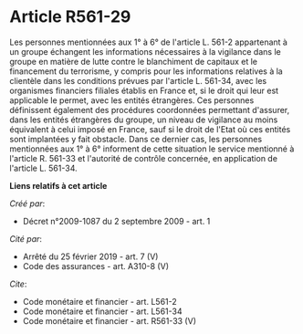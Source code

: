 # Article R561-29

Les personnes mentionnées aux 1° à 6° de l'article L. 561-2 appartenant à un groupe échangent les informations nécessaires à
la vigilance dans le groupe en matière de lutte contre le blanchiment de capitaux et le financement du terrorisme, y compris
pour les informations relatives à la clientèle dans les conditions prévues par l'article L. 561-34, avec les organismes
financiers filiales établis en France et, si le droit qui leur est applicable le permet, avec les entités étrangères. Ces
personnes définissent également des procédures coordonnées permettant d'assurer, dans les entités étrangères du groupe, un
niveau de vigilance au moins équivalent à celui imposé en France, sauf si le droit de l'Etat où ces entités sont implantées y
fait obstacle. Dans ce dernier cas, les personnes mentionnées aux 1° à 6° informent de cette situation le service mentionné à
l'article R. 561-33 et l'autorité de contrôle concernée, en application de l'article L. 561-34.

**Liens relatifs à cet article**

_Créé par_:

  - Décret n°2009-1087 du 2 septembre 2009 - art. 1

_Cité par_:

  - Arrêté du 25 février 2019 - art. 7 (V)
  - Code des assurances - art. A310-8 (V)

_Cite_:

  - Code monétaire et financier - art. L561-2
  - Code monétaire et financier - art. L561-34
  - Code monétaire et financier - art. R561-33 (V)
